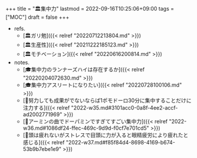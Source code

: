 +++
title = "🏛集中力"
lastmod = 2022-09-16T10:25:06+09:00
tags = ["MOC"]
draft = false
+++

-   refs.
    -   [🏛ガリ勉]({{< relref "20220712213804.md" >}})
    -   [🏛生産性]({{< relref "20211222185123.md" >}})
    -   [🏛モチベーション]({{< relref "20220616200814.md" >}})
-   notes.
    -   [🎓集中力のランナーズハイは存在するか]({{< relref "20220204072630.md" >}})
    -   [🎓集中力アスリートになりたい]({{< relref "20220728100106.md" >}})
    -   [💭努力しても成果がでないならば1ポモドーロ30分に集中することだけに注力する]({{< relref "2022-w35.md#3101acc0-0a8f-4ee2-accf-ad2002771969" >}})
    -   [💭アーミンの曲でドーパミンですぎてすごい集中力]({{< relref "2022-w36.md#1086df24-ffec-469c-9d9d-f0cf7e701cd5" >}})
    -   [💭頭は疲れないがストレスで目頭に力が入ると眼精疲労により疲れたと感じる]({{< relref "2022-w37.md#f85f84d4-8698-4169-b674-53b9b7ebe1e9" >}})
